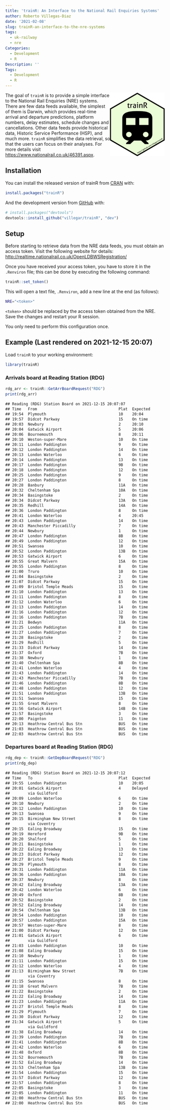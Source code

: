 ```yaml
---
title: 'trainR: An Interface to the National Rail Enquiries Systems'
author: Roberto Villegas-Diaz
date: '2021-02-08'
slug: trainR-an-interface-to-the-nre-systems
tags:
  - uk-railway
  - nre
Categories:
  - Development
  - R
Description: ''
Tags:
  - Development
  - R
---
```


<img src="https://raw.githubusercontent.com/villegar/trainR/main/inst/images/logo.png" alt="logo" align="right" height=200px/>

The goal of `trainR` is to provide a simple interface to the 
National Rail Enquiries (NRE) systems. There are few data feeds 
available, the simplest of them is Darwin, which provides real-time 
arrival and departure predictions, platform numbers, delay estimates, 
schedule changes and cancellations. Other data feeds provide historical 
data, Historic Service Performance (HSP), and much more. `trainR` 
simplifies the data retrieval, so that the users can focus on their 
analyses. For more details visit 
https://www.nationalrail.co.uk/46391.aspx.

## Installation

You can install the released version of trainR from [CRAN](https://CRAN.R-project.org) with:

``` r
install.packages("trainR")
```

And the development version from [GitHub](https://github.com/) with:

``` r
# install.packages("devtools")
devtools::install_github("villegar/trainR", "dev")
```

## Setup
Before starting to retrieve data from the NRE data feeds, you must obtain an access token. 
Visit the following website for details: http://realtime.nationalrail.co.uk/OpenLDBWSRegistration/

Once you have received your access token, you have to store it in the `.Renviron` file; this can be 
done by executing the following command:


```r
trainR::set_token()
```

This will open a text file, `.Renviron`, add a new line at the end (as follows):

```bash
NRE="<token>"
```

`<token>` should be replaced by the access token obtained from the NRE. Save the changes and restart 
your R session.

You only need to perform this configuration once.

## Example (Last rendered on 2021-12-15 20:07)

Load `trainR` to your working environment:

```r
library(trainR)
```

### Arrivals board at Reading Station (RDG)


```r
rdg_arr <- trainR::GetArrBoardRequest("RDG")
print(rdg_arr)
```

```
## Reading (RDG) Station Board on 2021-12-15 20:07:07
## Time   From                                    Plat  Expected
## 19:54  Plymouth                                10    20:04
## 19:57  Didcot Parkway                          15    On time
## 20:03  Newbury                                 2     20:10
## 20:04  Gatwick Airport                         5     20:06
## 20:06  Bournemouth                             8     20:11
## 20:10  Weston-super-Mare                       10    On time
## 20:11  London Paddington                       9     On time
## 20:12  London Paddington                       14    On time
## 20:13  London Waterloo                         6     On time
## 20:14  London Paddington                       13    On time
## 20:17  London Paddington                       9B    On time
## 20:18  London Paddington                       12    On time
## 20:25  London Paddington                       9     On time
## 20:27  London Paddington                       8     On time
## 20:28  Banbury                                 11A   On time
## 20:32  Cheltenham Spa                          10A   On time
## 20:34  Basingstoke                             2     On time
## 20:34  Didcot Parkway                          13A   On time
## 20:35  Redhill                                 14A   On time
## 20:36  London Paddington                       8     On time
## 20:41  London Waterloo                         4     20:45
## 20:43  London Paddington                       14    On time
## 20:43  Manchester Piccadilly                   7     On time
## 20:44  Newbury                                 1     On time
## 20:47  London Paddington                       8B    On time
## 20:49  London Paddington                       12    On time
## 20:51  Swansea                                 10    On time
## 20:52  London Paddington                       13B   On time
## 20:53  Gatwick Airport                         6     On time
## 20:55  Great Malvern                           15A   On time
## 20:55  London Paddington                       8     On time
## 21:00  Truro                                   10    On time
## 21:04  Basingstoke                             2     On time
## 21:07  Didcot Parkway                          15    On time
## 21:09  Bristol Temple Meads                    15    On time
## 21:10  London Paddington                       13    On time
## 21:11  London Paddington                       8     On time
## 21:12  London Waterloo                         6     On time
## 21:13  London Paddington                       14    On time
## 21:16  London Paddington                       12    On time
## 21:16  London Paddington                       7B    On time
## 21:21  Bedwyn                                  11A   On time
## 21:25  London Paddington                       8     On time
## 21:27  London Paddington                       7     On time
## 21:28  Basingstoke                             2     On time
## 21:29  Redhill                                 5     On time
## 21:33  Didcot Parkway                          14    On time
## 21:37  Oxford                                  7B    On time
## 21:38  Newbury                                 1     On time
## 21:40  Cheltenham Spa                          8B    On time
## 21:41  London Waterloo                         4     On time
## 21:43  London Paddington                       14    On time
## 21:43  Manchester Piccadilly                   7B    On time
## 21:46  London Paddington                       8B    On time
## 21:48  London Paddington                       12    On time
## 21:51  London Paddington                       13B   On time
## 21:51  Swansea                                 15    On time
## 21:55  Great Malvern                           8     On time
## 21:56  Gatwick Airport                         14B   On time
## 21:57  Basingstoke                             3     On time
## 22:00  Paignton                                11    On time
## 20:13  Heathrow Central Bus Stn                BUS   On time
## 21:03  Heathrow Central Bus Stn                BUS   On time
## 22:03  Heathrow Central Bus Stn                BUS   On time
```

### Departures board at Reading Station (RDG)


```r
rdg_dep <- trainR::GetDepBoardRequest("RDG")
print(rdg_dep)
```

```
## Reading (RDG) Station Board on 2021-12-15 20:07:12
## Time   To                                      Plat  Expected
## 19:55  London Paddington                       10    20:05
## 20:01  Gatwick Airport                         4     Delayed
##        via Guildford                           
## 20:09  London Waterloo                         6     On time
## 20:10  Newbury                                 2     On time
## 20:12  London Paddington                       10    On time
## 20:13  Swansea                                 9     On time
## 20:15  Birmingham New Street                   8     On time
##        via Coventry                            
## 20:15  Ealing Broadway                         15    On time
## 20:19  Hereford                                9B    On time
## 20:20  Shalford                                5     On time
## 20:21  Basingstoke                             1     On time
## 20:22  Ealing Broadway                         13    On time
## 20:23  Didcot Parkway                          12    On time
## 20:27  Bristol Temple Meads                    9     On time
## 20:29  Plymouth                                8     On time
## 20:31  London Paddington                       11A   On time
## 20:36  London Paddington                       10A   On time
## 20:37  Newbury                                 8     On time
## 20:42  Ealing Broadway                         13A   On time
## 20:42  London Waterloo                         6     On time
## 20:49  Oxford                                  8B    On time
## 20:52  Basingstoke                             2     On time
## 20:52  Ealing Broadway                         14    On time
## 20:54  Cheltenham Spa                          13B   On time
## 20:54  London Paddington                       10    On time
## 20:57  London Paddington                       15A   On time
## 20:57  Weston-super-Mare                       8     On time
## 21:00  Didcot Parkway                          12    On time
## 21:01  Gatwick Airport                         6     On time
##        via Guildford                           
## 21:03  London Paddington                       10    On time
## 21:08  Ealing Broadway                         15    On time
## 21:10  Newbury                                 1     On time
## 21:11  London Paddington                       15    On time
## 21:12  London Waterloo                         4     On time
## 21:13  Birmingham New Street                   7B    On time
##        via Coventry                            
## 21:15  Swansea                                 8     On time
## 21:18  Great Malvern                           7B    On time
## 21:22  Basingstoke                             2     On time
## 21:22  Ealing Broadway                         14    On time
## 21:23  London Paddington                       11A   On time
## 21:27  Bristol Temple Meads                    8     On time
## 21:29  Plymouth                                7     On time
## 21:30  Didcot Parkway                          12    On time
## 21:34  Gatwick Airport                         5     On time
##        via Guildford                           
## 21:38  Ealing Broadway                         14    On time
## 21:39  London Paddington                       7B    On time
## 21:41  London Paddington                       8B    On time
## 21:42  London Waterloo                         6     On time
## 21:48  Oxford                                  8B    On time
## 21:52  Bournemouth                             7B    On time
## 21:52  Ealing Broadway                         14    On time
## 21:53  Cheltenham Spa                          13B   On time
## 21:54  London Paddington                       15    On time
## 21:57  Didcot Parkway                          12    On time
## 21:57  London Paddington                       8     On time
## 22:05  Basingstoke                             3     On time
## 22:05  London Paddington                       11    On time
## 21:00  Heathrow Central Bus Stn                BUS   On time
## 22:00  Heathrow Central Bus Stn                BUS   On time
```

